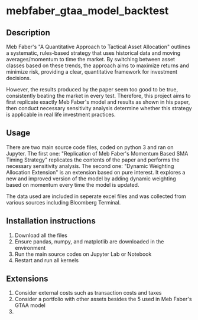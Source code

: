 # mebfaber_gtaa_model_backtest

## Description

Meb Faber's "A Quantitative Approach to Tactical Asset Allocation" outlines a systematic, rules-based strategy that uses historical data and moving averages/momentum to time the market. By switching between asset classes based on these trends, the approach aims to maximize returns and minimize risk, providing a clear, quantitative framework for investment decisions.

However, the results produced by the paper seem too good to be true, consistently beating the market in every test. Therefore, this project aims to first replicate exactly Meb Faber's model and results as shown in his paper, then conduct necessary sensitivity analysis determine whether this strategy is applicable in real life investment practices. 

## Usage

There are two main source code files, coded on python 3 and ran on Jupyter. The first one: "Replication of Meb Faber's Momentum Based SMA Timing Strategy" replicates the contents of the paper and performs the necessary sensitivity analysis. The second one: "Dynamic Weighting Allocation Extension" is an extension based on pure interest. It explores a new and improved version of the model by adding dynamic weighting based on momentum every time the model is updated. 

The data used are included in seperate excel files and was collected from various sources including Bloomberg Terminal.

## Installation instructions

1. Download all the files
2. Ensure pandas, numpy, and matplotlib are downloaded in the environment
3. Run the main source codes on Jupyter Lab or Notebook
4. Restart and run all kernels 

## Extensions

1. Consider external costs such as transaction costs and taxes
2. Consider a portfolio with other assets besides the 5 used in Meb Faber's GTAA model
3. 
